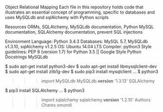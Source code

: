 Object Relational Mapping
Each file in this repository holds code that illustrates an essential concept of programming, specific to databases and uses MySQLdb and sqlAlchemy with Python scripts

Resources
ORMs, SQLAlchemy, MySQLdb documentation, Python MySQL documentation, SQLAlchemy documentation, prevent SQL injections

Environment
Language: Python 3.4.3
Databases: MySQL 5.7, MySQLdb v1.3.10, sqlAlchemy v1.2.5
OS: Ubuntu 14.04 LTS
Compiler: python3
Style guidelines: PEP 8 (version 1.7) for Python 3.5 || Google Style Python Docstrings
MySQLdb

$ sudo apt-get install python3-dev
$ sudo apt-get install libmysqlclient-dev
$ sudo apt-get install zlib1g-dev
$ sudo pip3 install mysqlclient
...
$ python3
>>> import MySQLdb
>>> MySQLdb.__version__ 
'1.3.13'
SQLAlchemy

$ pip3 install SQLAlchemy
...
$ python3
>>> import sqlalchemy
>>> sqlalchemy.__version__ 
'1.2.10'
Authors
Chares omondi
